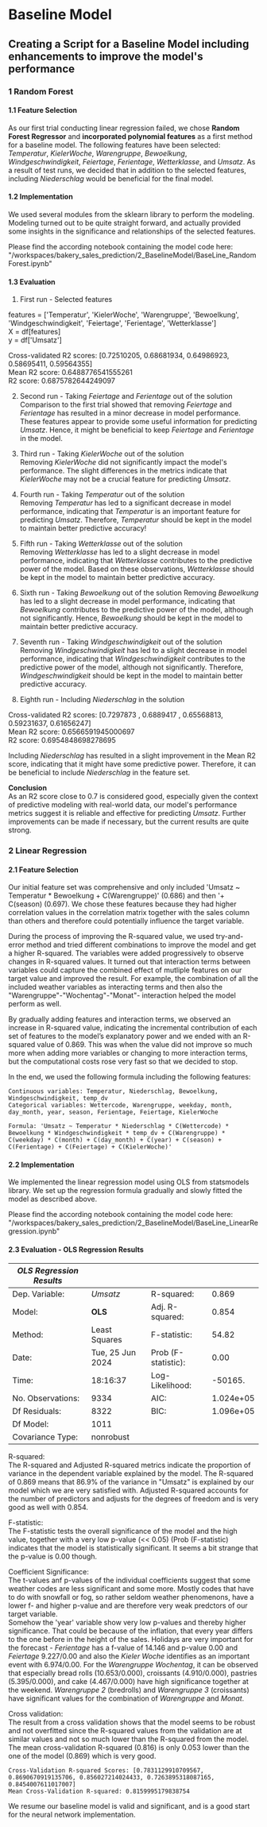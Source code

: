 # Baseline Model

## Creating a Script for a Baseline Model including enhancements to improve the model's performance

### 1 **Random Forest**

#### 1.1 **Feature Selection**

As our first trial conducting linear regression failed, we chose **Random Forest Regressor** and **incorporated polynomial features** as a first method for a baseline model. The following features have been selected: *Temperatur*, *KielerWoche*, *Warengruppe*, *Bewoelkung*, *Windgeschwindigkeit*, *Feiertage*, *Ferientage*, *Wetterklasse*, and *Umsatz*. As a result of test runs, we decided that in addition to the selected features, including *Niederschlag* would be beneficial for the final model.

#### 1.2 **Implementation**

We used several modules from the sklearn library to perform the modeling. Modeling turned out to be quite straight forward, and actually provided some insights in the significance and relationships of the selected features.  

Please find the according notebook containing the model code here: 
"/workspaces/bakery_sales_prediction/2_BaselineModel/BaseLine_RandomForest.ipynb"

#### 1.3 **Evaluation**

1. First run - Selected features
   
features = ['Temperatur', 'KielerWoche', 'Warengruppe', 'Bewoelkung', 'Windgeschwindigkeit', 'Feiertage', 'Ferientage', 'Wetterklasse']  
X = df[features]  
y = df['Umsatz']  

Cross-validated R2 scores: [0.72510205, 0.68681934, 0.64986923, 0.58695411, 0.59564355]  
Mean R2 score: 0.6488776541555261  
R2 score: 0.6875782644249097  

2. Second run - Taking *Feiertage* and *Ferientage* out of the solution  
Comparison to the first trial showed that removing *Feiertage* and *Ferientage* has resulted in a minor decrease in model performance. These features appear to provide some useful information for predicting *Umsatz*. Hence, it might be beneficial to keep *Feiertage* and *Ferientage* in the model.

3. Third run - Taking *KielerWoche* out of the solution  
Removing *KielerWoche* did not significantly impact the model's performance. The slight differences in the metrics indicate that *KielerWoche* may not be a crucial feature for predicting *Umsatz*.

4. Fourth run - Taking *Temperatur* out of the solution  
Removing *Temperatur* has led to a significant decrease in model performance, indicating that *Temperatur* is an important feature for predicting *Umsatz*. Therefore, *Temperatur* should be kept in the model to maintain better predictive accuracy!

5. Fifth run - Taking *Wetterklasse* out of the solution  
Removing *Wetterklasse* has led to a slight decrease in model performance, indicating that *Wetterklasse* contributes to the predictive power of the model. Based on these observations, *Wetterklasse* should be kept in the model to maintain better predictive accuracy.

6. Sixth run - Taking *Bewoelkung* out of the solution
Removing *Bewoelkung* has led to a slight decrease in model performance, indicating that *Bewoelkung* contributes to the predictive power of the model, although not significantly. Hence, *Bewoelkung* should be kept in the model to maintain better predictive accuracy.

7. Seventh run - Taking *Windgeschwindigkeit* out of the solution  
Removing *Windgeschwindigkeit* has led to a slight decrease in model performance, indicating that *Windgeschwindigkeit* contributes to the predictive power of the model, although not significantly. Therefore, *Windgeschwindigkeit* should be kept in the model to maintain better predictive accuracy.

8. Eighth run - Including *Niederschlag* in the solution

Cross-validated R2 scores: [0.7297873 , 0.6889417 , 0.65568813, 0.59231637, 0.61656247]  
Mean R2 score: 0.6566591945000697  
R2 score: 0.6954848698278695  

Including *Niederschlag* has resulted in a slight improvement in the Mean R2 score, indicating that it might have some predictive power. Therefore, it can be beneficial to include *Niederschlag* in the feature set.  

**Conclusion**   
As an R2 score close to 0.7 is considered good, especially given the context of predictive modeling with real-world data, our model's performance metrics suggest it is reliable and effective for predicting *Umsatz*.
Further improvements can be made if necessary, but the current results are quite strong.


### 2 **Linear Regression**

#### 2.1 **Feature Selection**

Our initial feature set was comprehensive and only included 'Umsatz ~ Temperatur * Bewoelkung + C(Warengruppe)' (0.686) and then '+ C(season) (0.697). We chose these features because they had higher correlation values in the correlation matrix together with the sales column than others and therefore could potentially influence the target variable.

During the process of improving the R-squared value, we used try-and-error method and tried different combinations to improve the model and get a higher R-squared. The variables were added progressively to observe changes in R-squared values. It turned out that interaction terms between variables could capture the combined effect of mutliple features on our target value and improved the result. For example, the combination of all the included weather variables as interacting terms and then also the "Warengruppe"-"Wochentag"-"Monat"- interaction helped the model perform as well. 

By gradually adding features and interaction terms, we observed an increase in R-squared value, indicating the incremental contribution of each set of features to the model’s explanatory power and we ended with an R-squared value of 0.869. This was when the value did not improve so much more when adding more variables or changing to more interaction terms, but the computational costs rose very fast so that we decided to stop.

In the end, we used the following formula including the following features:

    Continuous variables: Temperatur, Niederschlag, Bewoelkung, Windgeschwindigkeit, temp_dv
    Categorical variables: Wettercode, Warengruppe, weekday, month, day_month, year, season, Ferientage, Feiertage, KielerWoche

    Formula: 'Umsatz ~ Temperatur * Niederschlag * C(Wettercode) * Bewoelkung * Windgeschwindigkeit * temp_dv + C(Warengruppe) * C(weekday) * C(month) + C(day_month) + C(year) + C(season) + C(Ferientage) + C(Feiertage) + C(KielerWoche)'


#### 2.2 **Implementation**

We implemented the linear regression model using OLS from statsmodels library.
We set up the regression formula gradually and slowly fitted the model as described above.

Please find the according notebook containing the model code here: 
"/workspaces/bakery_sales_prediction/2_BaselineModel/BaseLine_LinearRegression.ipynb"


#### 2.3 **Evaluation - OLS Regression Results**

|**_OLS Regression Results_**|                                         |                            |                                         |
|----------------------------|-----------------------------------------|----------------------------|-----------------------------------------|
| Dep. Variable:             | *Umsatz*                                | R-squared:                 | 0.869                                   | 
| Model:                     | **OLS**                                 | Adj. R-squared:            | 0.854                                   |
| Method:                    | Least Squares                           | F-statistic:               | 54.82                                   |
| Date:                      | Tue, 25 Jun 2024                        | Prob (F-statistic):        | 0.00                                    |
| Time:                      | 18:16:37                                | Log-Likelihood:            | -50165.                                 |
| No. Observations:          | 9334                                    | AIC:                       | 1.024e+05                               |
| Df Residuals:              | 8322                                    | BIC:                       | 1.096e+05                               |
| Df Model:                  | 1011                                    |                            |                                         |
| Covariance Type:           | nonrobust                               |                            |                                         |


R-squared:  
The R-squared and Adjusted R-squared metrics indicate the proportion of variance in the dependent variable explained by the model. The R-squared of 0.869 means that 86.9% of the variance in "Umsatz" is explained by our model which we are very satisfied with. Adjusted R-squared accounts for the number of predictors and adjusts for the degrees of freedom and is very good as well with 0.854.

F-statistic:  
The F-statistic tests the overall significance of the model and the high value, together with a very low p-value (<< 0.05) (Prob (F-statistic) indicates that the model is statistically significant. It seems a bit strange that the p-value is 0.00 though.

Coefficient Significance:  
The t-values anf p-values of the individual coefficients suggest that some weather codes are less significant and some more. Mostly codes that have to do with snowfall or fog, so rather seldom weather phenomenons, have a lower f- and higher p-value and are therefore very weak predctors of our target variable.  
Somehow the 'year' variable show very low p-values and thereby higher significance. That could be because of the inflation, that every year differs to the one before in the height of the sales. Holidays are very important for the forecast - *Ferientage* has a f-value of 14.146 and p-value 0.00 and *Feiertage* 9.227/0.00 and also the *Kieler Woche* identifies as an important event with  6.974/0.00. For the *Warengruppe* *Wochentag*, it can be observed that especially bread rolls (10.653/0.000), croissants (4.910/0.000), pastries (5.395/0.000), and cake (4.467/0.000) have high significance together at the weekend. *Warengruppe 2* (bredrolls) and *Warengruppe 3* (croissants) have significant values for the combination of *Warengruppe* and *Monat*. 

Cross validation:  
The result from a cross validation shows that the model seems to be robust and not overfitted since the R-squared values from the validation are at similar values and not so much lower than the R-squared from the model. The mean cross-validation R-squared (0.816) is only 0.053 lower than the one of the model (0.869) which is very good.

    Cross-Validation R-squared Scores: [0.7831129910709567, 0.8690670919135706, 0.856027214024433, 0.7263895318087165, 0.8454007611017007]
    Mean Cross-Validation R-squared: 0.8159995179838754

We resume our baseline model is valid and significant, and is a good start for the neural network implementation.
